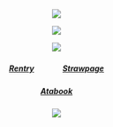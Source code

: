 ⠀<div align="center">

![](https://files.catbox.moe/5emk2r.png)

![](https://komarev.com/ghpvc/?username=angelmatic&color=909a92&style=flat&label=𓈒&base=6390)

![](https://files.catbox.moe/dydps0.gif)
##### [Rentry](https://rentry.co/Cazas-Gratiae)ㅤㅤㅤㅤ[Strawpage](https://sealkit.straw.page/)
##### [Atabook](https://don.atabook.org/)

 
![](https://files.catbox.moe/ck4c3l.png)

